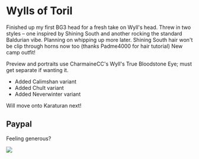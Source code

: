 # Wylls of Toril

Finished up my first BG3 head for a fresh take on Wyll's head.
Threw in two styles – one inspired by Shining South and another rocking the standard Baldurian vibe. Planning on whipping up more later.
Shining South hair won't be clip through horns now too (thanks Padme4000 for hair tutorial)
New camp outfit!

Preview and portraits use CharmaineCC's Wyll's True Bloodstone Eye; must get separate if wanting it.

- Added Calimshan variant
- Added Chult variant
- Added Neverwinter variant

Will move onto Karaturan next!

## Paypal

Feeling generous?

[<img src="https://www.paypalobjects.com/en_GB/i/btn/btn_donate_LG.gif">](https://www.paypal.com/donate/?hosted_button_id=NVQCSZ8KVJFFU)
